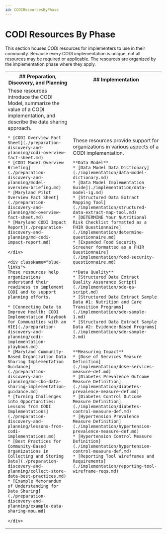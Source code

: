 ```yaml
---
id: CODIResourcesByPhase
---
```




# CODI Resources By Phase

This section houses CODI resources for implementers to use in their community.
Because every CODI implementation is unique, not all resources may be required
or applicable. The resources are organized by the implementation phase where
they apply.

<table>
    <colgroup>
        <col span="1"/>
        <col span="1"/>
    </colgroup>
    <tr>
        <th scope="col" style={{width: '50%'}}>
        ## Preparation, Discovery, and Planning
        </th>
        <th scope="col" style={{width: '50%'}}>
        ## Implementation
        </th>
    </tr>
<tr>
<td style={{verticalAlign: 'top'}}>
    <div className="blue-links">
    These resources introduce the CODI Model, summarize the value of a CODI
    implementation, and describe the data sharing approach.

    * [CODI Overview Fact Sheet](./preparation-discovery-and-planning/codi-overview-fact-sheet.md)
    * [CODI Model Overview Briefing](./preparation-discovery-and-planning/model-overview-briefing.md)
    * [Maryland Pilot Overview Fact Sheet](./preparation-discovery-and-planning/md-overview-fact-sheet.md)
    * [Maryland CODI Impact Report](./preparation-discovery-and-planning/md-codi-impact-report.md)

    </div>

    <div className="blue-links">
    These resources help organizations understand their readiness to implement
    CODI and to support planning efforts.

    * [Connecting Data to Improve Health: CODI Implementation Playbook for Communities with an HIE](./preparation-discovery-and-planning/codi-implementation-playbook.md)
    * [Maryland Community-Based Organization Data Sharing Implementation Guidance](./preparation-discovery-and-planning/md-cbo-data-sharing-implementation-guidance.md)
    * [Turning Challenges into Opportunities: Lessons from CODI Implementations](./preparation-discovery-and-planning/lessons-from-codi-implementations.md)
    * [Best Practices for Community-Based Organizations in Collecting and Storing Data](./preparation-discovery-and-planning/collect-store-data-best-practices.md)
    * [Example Memorandum of Understanding for Data Sharing](./preparation-discovery-and-planning/example-data-sharing-mou.md)
    
    </div>
</td>
<td className="blue-links">
    These resources provide support for organizations in various aspects of a CODI implementation.

    **Data Model**
    * [Data Model Data Dictionary](./implementation/data-model-dictionary.md)
    * [Data Model Implementation Guide](./implementation/data-model-ig.md)
    * [Structured Data Extract Mapping Tool](./implementation/structured-data-extract-map-tool.md)
    * [DETERMINE Your Nutritional Risk Checklist formatted as a FHIR Questionnaire](./implementation/determine-questionnaire.md)
    * [Expanded Food Security Screener formatted as a FHIR Questionnaire](./implementation/food-security-questionnaire.md)

    **Data Quality**
    * [Structured Data Extract Quality Assurance Script](./implementation/sde-qa-script.md)
    * [Structured Data Extract Sample Data #1: Nutrition and Care Transition Programs](./implementation/sde-sample-1.md)
    * [Structured Data Extract Sample Data #2: Evidence-Based Programs](./implementation/sde-sample-2.md)


    **Measuring Impact**
    * [Dose of Services Measure Definition](./implementation/dose-services-measure-def.md)
    * [Diabetes Prevalence Outcome Measure Definition](./implementation/diabetes-prevalence-measure-def.md)
    * [Diabetes Control Outcome Measure Definition](./implementation/diabetes-control-measure-def.md)
    * [Hypertension Prevalence Measure Definition](./implementation/hypertension-prevalence-measure-def.md)
    * [Hypertension Control Measure Definition](./implementation/hypertension-control-measure-def.md)
    * [Reporting Tool Wireframes and Requirements](./implementation/reporting-tool-wireframe-reqs.md)

</td>
</tr>
</table>
